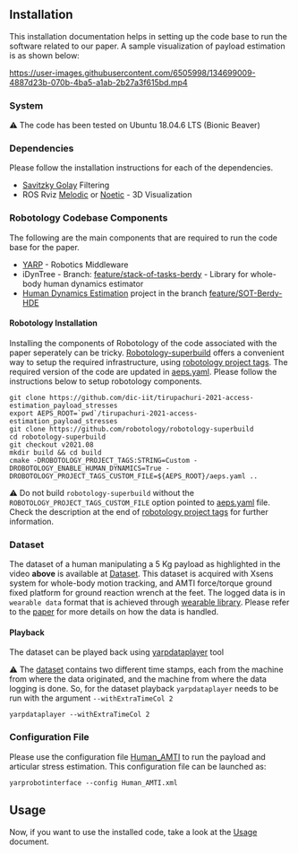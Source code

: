 ## Installation

This installation documentation helps in setting up the code base to run the software related to our paper. A sample visualization of payload estimation is as shown below:


<p align="center">

https://user-images.githubusercontent.com/6505998/134699009-4887d23b-070b-4ba5-a1ab-2b27a3f615bd.mp4

</p>

### System

⚠️ The code has been tested on Ubuntu 18.04.6 LTS (Bionic Beaver)

### Dependencies

Please follow the installation instructions for each of the dependencies.

- [Savitzky Golay](https://github.com/arntanguy/gram_savitzky_golay#installation) Filtering
- ROS Rviz [Melodic](http://wiki.ros.org/melodic/Installation/Ubuntu) or [Noetic](http://wiki.ros.org/noetic/Installation/Ubuntu) - 3D Visualization

### Robotology Codebase Components

The following are the main components that are required to run the code base for the paper.

- [YARP](https://github.com/robotology/yarp) - Robotics Middleware
- iDynTree - Branch: [feature/stack-of-tasks-berdy](https://github.com/ami-iit/idyntree-hde-fork/tree/feature/stack-of-tasks-berdy) - Library for whole-body human dynamics estimator
- [Human Dynamics Estimation](https://github.com/robotology/human-dynamics-estimation) project in the branch [feature/SOT-Berdy-HDE](https://github.com/robotology/human-dynamics-estimation/tree/feature/SOT-Berdy-HDE)

#### Robotology Installation

Installing the components of Robotology of the code associated with the paper seperately can be tricky. [Robotology-superbuild](https://github.com/robotology/robotology-superbuild) offers a convenient way to setup the required infrastructure, using [robotology project tags](https://github.com/robotology/robotology-superbuild/blob/master/doc/change-project-tags.md). The required version of the code are updated in [aeps.yaml](./aeps.yaml). Please follow the instructions below to setup robotology components.

```
git clone https://github.com/dic-iit/tirupachuri-2021-access-estimation_payload_stresses
export AEPS_ROOT=`pwd`/tirupachuri-2021-access-estimation_payload_stresses
git clone https://github.com/robotology/robotology-superbuild
cd robotology-superbuild
git checkout v2021.08
mkdir build && cd build
cmake -DROBOTOLOGY_PROJECT_TAGS:STRING=Custom -DROBOTOLOGY_ENABLE_HUMAN_DYNAMICS=True -DROBOTOLOGY_PROJECT_TAGS_CUSTOM_FILE=${AEPS_ROOT}/aeps.yaml ..
```

⚠️ Do not build `robotology-superbuild` without the `ROBOTOLOGY_PROJECT_TAGS_CUSTOM_FILE` option pointed to [aeps.yaml](./aeps.yaml) file. Check the description at the end of [robotology project tags](https://github.com/robotology/robotology-superbuild/blob/master/doc/change-project-tags.md) for further information.

### Dataset

The dataset of a human manipulating a 5 Kg payload as highlighted in the video **above** is available at [Dataset](./dataset). This dataset is acquired with Xsens system for whole-body motion tracking, and AMTI force/torque ground fixed platform for ground reaction wrench at the feet. The logged data is in `wearable data` format that is achieved through [wearable library](https://github.com/robotology/wearables). Please refer to the [paper](https://ieeexplore.ieee.org/abstract/document/9526592) for more details on how the data is handled.

#### Playback

The dataset can be played back using [yarpdataplayer](https://www.yarp.it/latest/yarpdataplayer.html) tool

:warning: The [dataset](./dataset) contains two different time stamps, each from the machine from where the data originated, and the machine from where the data logging is done. So, for the dataset playback `yarpdataplayer` needs to be run with the argument `--withExtraTimeCol 2`

```
yarpdataplayer --withExtraTimeCol 2
```

### Configuration File

Please use the configuration file [Human_AMTI](https://github.com/robotology/human-dynamics-estimation/blob/feature/SOT-Berdy-HDE/conf/xml/Human_AMTI.xml) to run the payload and articular stress estimation. This configuration file can be launched as:

```
yarprobotinterface --config Human_AMTI.xml
```

## Usage

Now, if you want to use the installed code, take a look at the [Usage](./usage.md) document.


